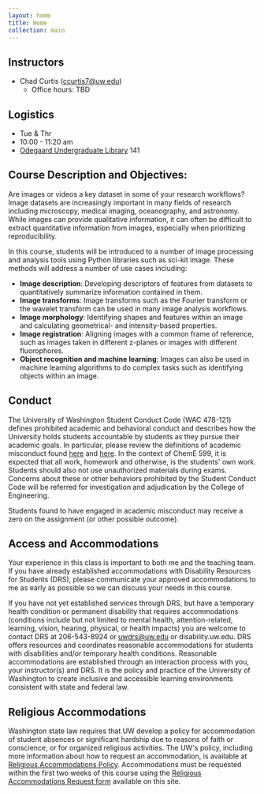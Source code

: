 ```yaml
---
layout: home
title: Home
collection: main
---
```


## Instructors

- Chad Curtis (ccurtis7@uw.edu)
  * Office hours: TBD

## Logistics

- Tue & Thr
- 10:00 - 11:20 am
- [Odegaard Undergraduate Library](http://uw.edu/maps?oug) 141

## Course Description and Objectives:

Are images or videos a key dataset in some of your research workflows? Image datasets are increasingly important in many fields of research including microscopy, medical imaging, oceanography, and astronomy. While images can provide qualitative information, it can often be difficult to extract quantitative information from images, especially when prioritizing reproducibility.

In this course, students will be introduced to a number of image processing and analysis tools using Python libraries such as sci-kit image. These methods will address a number of use cases including:

* **Image description**: Developing descriptors of features from datasets to quantitatively summarize information contained in them.
* **Image transforms**: Image transforms such as the Fourier transform or the wavelet transform can be used in many image analysis workflows.
* **Image morphology**: Identifying shapes and features within an image and calculating geometrical- and intensity-based properties.
* **Image registration**: Aligning images with a common frame of reference, such as images taken in different z-planes or images with different fluorophores.
* **Object recognition and machine learning**: Images can also be used in machine learning algorithms to do complex tasks such as identifying objects within an image.

## Conduct

The University of Washington Student Conduct Code (WAC 478-121) defines prohibited academic and behavioral conduct and describes how the University holds students accountable by students as they pursue their academic goals. In particular, please review the definitions of academic misconduct found [here](http://www.washington.edu/admin/rules/policies/SGP/SPCH209.html#7) and [here](http://www.washington.edu/admin/rules/policies/SGP/SPCH210.html#7). In the context of ChemE 599, it is expected that all work, homework and otherwise, is the students' own work. Students should also not use unauthorized materials during exams. Concerns about these or other behaviors prohibited by the Student Conduct Code will be referred for investigation and adjudication by the College of Engineering.

Students found to have engaged in academic misconduct may receive a zero on the assignment (or other possible outcome).

## Access and Accommodations

Your experience in this class is important to both me and the teaching team. If you have already established accommodations with Disability Resources for Students (DRS), please communicate your approved accommodations to me as early as possible so we can discuss your needs in this course.

If you have not yet established services through DRS, but have a temporary health condition or permanent disability that requires accommodations (conditions include but not limited to mental health, attention-related, learning, vision, hearing, physical, or health impacts) you are welcome to contact DRS at 206-543-8924 or uwdrs@uw.edu or disability.uw.edu. DRS offers resources and coordinates reasonable accommodations for students with disabilities and/or temporary health conditions. Reasonable accommodations are established through an interaction process with you, your instructor(s) and DRS. It is the policy and practice of the University of Washington to create inclusive and accessible learning environments consistent with state and federal law.

## Religious Accommodations

Washington state law requires that UW develop a policy for accommodation of student absences or significant hardship due to reasons of faith or conscience, or for organized religious activities. The UW's policy, including more information about how to request an accommodation, is available at [Religious Accommodations Policy](https://registrar.washington.edu/staffandfaculty/religious-accommodations-policy/). Accommodations must be requested within the first two weeks of this course using the [Religious Accommodations Request form](https://registrar.washington.edu/students/religious-accommodations-request/) available on this site.

</div>
